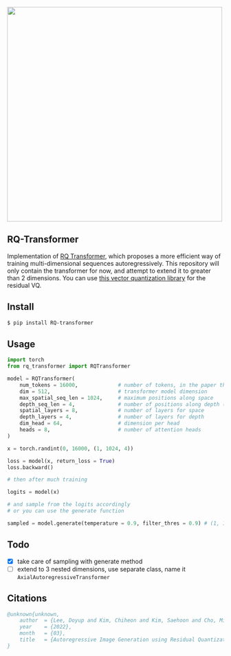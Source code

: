 <img src="./rq-transformer.png" width="500px"></img>

## RQ-Transformer

Implementation of <a href="https://arxiv.org/abs/2203.01941">RQ Transformer</a>, which proposes a more efficient way of training multi-dimensional sequences autoregressively. This repository will only contain the transformer for now, and attempt to extend it to greater than 2 dimensions. You can use <a href="https://github.com/lucidrains/vector-quantize-pytorch#residual-vq">this vector quantization library</a> for the residual VQ.

## Install

```bash
$ pip install RQ-transformer
```

## Usage

```python
import torch
from rq_transformer import RQTransformer

model = RQTransformer(
    num_tokens = 16000,             # number of tokens, in the paper they had a codebook size of 16k
    dim = 512,                      # transformer model dimension
    max_spatial_seq_len = 1024,     # maximum positions along space
    depth_seq_len = 4,              # number of positions along depth (residual quantizations in paper)
    spatial_layers = 8,             # number of layers for space
    depth_layers = 4,               # number of layers for depth
    dim_head = 64,                  # dimension per head
    heads = 8,                      # number of attention heads
)

x = torch.randint(0, 16000, (1, 1024, 4))

loss = model(x, return_loss = True)
loss.backward()

# then after much training

logits = model(x)

# and sample from the logits accordingly
# or you can use the generate function

sampled = model.generate(temperature = 0.9, filter_thres = 0.9) # (1, 1024, 4)
```

## Todo

- [x] take care of sampling with generate method
- [ ] extend to 3 nested dimensions, use separate class, name it `AxialAutoregressiveTransformer`

## Citations

```bibtex
@unknown{unknown,
    author  = {Lee, Doyup and Kim, Chiheon and Kim, Saehoon and Cho, Minsu and Han, Wook-Shin},
    year    = {2022},
    month   = {03},
    title   = {Autoregressive Image Generation using Residual Quantization}
}
```
